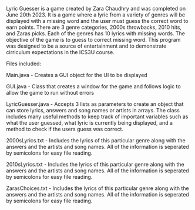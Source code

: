 Lyric Guesser is a game created by Zara Chaudhry and was completed on June 20th 2023. It is a game where a lyric from a variety of genres will be displayed with a missing word and the user must guess the correct word to earn points. There are 3 genre categories, 2000s throwbacks, 2010 hits, and Zaras picks. Each of the genres has 10 lyrics with missing words. The objective of the game is to guess to correct missing word. This program was designed to be a source of entertainment and to demonstrate cirriculum expectations in the ICS3U course.

Files included:

Main.java - Creates a GUI object for the UI to be displayed

GUI.java - Class that creates a window for the game and follows logic to allow the game to run without errors

LyricGuesser.java - Accepts 3 lists as parameters to create an object that can store lyrics, answers and song names or artists in arrays. The class includes many useful methods to keep track of important variables such as what the user guessed, what lyric is currently being displayed, and a method to check if the users guess was correct.

2000sLyrics.txt - Includes the lyrics of this particular genre along with the answers and the artists and song names. All of the information is seperated by semicolons for easy file reading.

2010sLyrics.txt - Includes the lyrics of this particular genre along with the answers and the artists and song names. All of the information is seperated by semicolons for easy file reading.

ZarasChoices.txt - Includes the lyrics of this particular genre along with the answers and the artists and song names. All of the information is seperated by semicolons for easy file reading.


